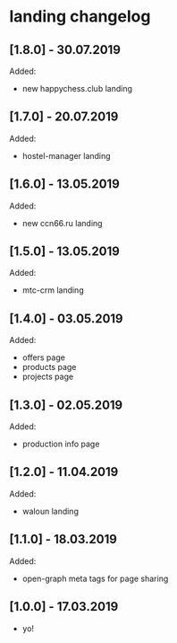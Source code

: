 landing changelog
=================

[1.8.0] - 30.07.2019
--------------------
Added:
* new happychess.club landing

[1.7.0] - 20.07.2019
--------------------
Added:
* hostel-manager landing

[1.6.0] - 13.05.2019
--------------------
Added:
* new ccn66.ru landing

[1.5.0] - 13.05.2019
--------------------
Added:
* mtc-crm landing

[1.4.0] - 03.05.2019
--------------------
Added:
* offers page
* products page
* projects page

[1.3.0] - 02.05.2019
--------------------
Added:
* production info page

[1.2.0] - 11.04.2019
--------------------
Added:
* waloun landing

[1.1.0] - 18.03.2019
--------------------
Added:
* open-graph meta tags for page sharing

[1.0.0] - 17.03.2019
--------------------

* yo!
